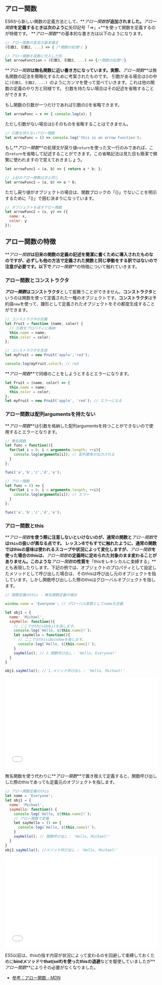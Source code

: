 ## アロー関数

ES6から新しい関数の定義方法として、**_アロー関数_**が追加されました。**_アロー関数_**を定義するときは次のように**矢印記号「=>」+**を使って関数を定義するのが特徴です。
**_アロー関数_**の基本的な書き方は以下のようになります。

```js
// アロー関数の宣言の基本構文
(引数1, 引数2, ...) => { /*関数の処理*/ }

// アロー関数を変数に代入した形
let arrowFunction = (引数1, 引数2, ...) => {/*関数の処理*/}
```

**_アロー関数_**は無名関数に近い書き方になっています。実際、**_アロー関数_**は無名関数の記法を簡略化するために考案されたものです。
引数がある場合は()の中に`(引数1, 引数2, ...) `のようにカンマを使って並べていきます。これは他の関数の定義のやり方と同様です。
引数を持たない場合はその記述を省略することができます。

もし関数の引数が一つだけであれば引数の()を省略できます。

```js
let arrowFunc = x => { console.log(x); }
```

ただし引数がない場合は()そのものを省略することはできません。

```js
// 引数を持たないアロー関数
let arrowFunc = () => console.log('this is an arrow function');
```

もし**_アロー関数_**の処理文が戻り値`return`を使った文一行のみであれば、この`return`を省略して記述することができます。この省略記法は見た目も簡潔で頻繁に使われますので覚えておきましょう。

```js
let arrowFunc1 = (a, b) => { return a * b; };

// 上記のアロー関数は次と同じ
let arrowFunc2 = (a, b) => a * b;
```

ただし戻り値がオブジェクトの場合は、関数ブロックの「{}」でないことを明示するために「()」で囲む決まりになっています。

```js
// オブジェクトを返すアロー関数
let arrowFunc2 = (x, y) => ({
  name: x,
  color: y
});
```

## アロー関数の特徴

**_アロー関数_**は旧来の関数の定義の記述を簡潔に書くために導入されたものなのですが、必ずしも他の方法で定義された関数と同じ挙動をする訳ではないので注意が必要です。以下で**_アロー関数_**の特徴について触れていきます。

### アロー関数とコンストラクタ

**_アロー関数_**は**コンストラクタ**として振舞うことができません。**コンストラクタ**というのは関数を使って定義された一種のオブジェクトです。**コンストラクタ**は予約語`new`を使って、雛形として定義されたオブジェクトをその都度生成することができます。

```js
// コンストラクタの定義
let Fruit = function (name, color) {
  // 引数をプロパティに格納
  this.name = name;
  this.color = color;
};

// コンストラクタを生成
let myFruit = new Fruit('apple','red');

console.log(myFruit.color); // red
```

**_アロー関数_**で同様のことをしようとするとエラーになります。
```js
let Fruit = (name, color) => {
  this.name = name;
  this.color = color;
};
let myFruit = new Fruit('apple', 'red'); // エラーになる
```

### アロー関数は配列argumentsを持たない

**_アロー関数_**は引数を格納した配列argumentsを持つことができないので使用するとエラーとなります。

```js
// 無名関数
let func = function(){
  for(let i = 0; i < arguments.length; ++i){
    console.log(arguments[i]); // 配列要素が出力される
  }
};

func('a','b','c','d','e');

// アロー関数
let func = () => {
  for(let i = 0; i < arguments.length; ++i){
    console.log(arguments[i]); // エラー
  }
};

func('a','b','c','d','e');
```

### アロー関数とthis

**_アロー関数_**を使う際に注意しないといけないのが、通常の関数と**_アロー関数_**では`this`の扱いが異なる点です。
レッスン8でもすでに触れたように、通常の関数ではthisの意味は使われるスコープや状況によって変化しますが、**_アロー関数_**を使った場合のthisは、**_アロー関数_**の定義時に定められた対象のまま変わることがありません。このような**_アロー関数_**の性質を**「thisをレキシカルに束縛する」**とも表現したりします。下記の例では、オブジェクトのプロパティとして設定したメソッドとして呼び出した場合は、そのthisは呼び出し元のオブジェクトを指しています。しかし関数呼び出しした際のthisはグローバルオブジェクトを指します。

```js
// 関数定義のthis - 無名関数定義の場合

window.name = 'Everyone'; // グローバル変数としてnameを定義

let obj1 = {
  name: 'Michael',
  sayHello: function(){
    // ここでのthisはobj1を指します。
    console.log(`Hello, ${this.name}!`);
    let sayHello = function(){
      // ここでのthisはwindowを指します。
      console.log(`Hello, ${this.name}!`);
    }
    sayHello(); // 2.関数呼び出し： 'Hello, Everyone!'
  }
}

obj1.sayHello(); // 1.メソッド呼び出し : 'Hello, Michael!'
```

<iframe width="100%" height="300" src="//jsfiddle.net/codegrit_hiro/j1uxaq2n/2/embedded/js,result/dark/" allowfullscreen="allowfullscreen" allowpaymentrequest frameborder="0"></iframe>

無名関数を使う代わりに**_アロー関数_**で置き換えて定義すると、関数呼び出しした際のthisであっても定義元のオブジェクトを指します。

```js
// アロー関数定義のthis
let name = 'Everyone';
let obj1 = {
  name: 'Michael',
  sayHello: function() {
    console.log(`Hello, ${this.name}!`);
    // アロー関数で定義
    let sayHello = () => {
      console.log(`Hello, ${this.name}!`);
    }
    sayHello(); // 関数呼び出し： 'Hello, Michael!'
  }
}
obj1.sayHello(); //メソッド呼び出し : 'Hello, Michael!'
```

<iframe width="100%" height="300" src="//jsfiddle.net/codegrit_hiro/wqybL9r3/embedded/js,result/dark/" allowfullscreen="allowfullscreen" allowpaymentrequest frameborder="0"></iframe>

ES5以前は、thisの指す内容が状況によって変わるのを回避して束縛しておくために**bindメソッド**や**that(self)を使ったthisの退避**などを駆使していましたが**_アロー関数_**によりその必要がなくなりました。

- [参考：アロー関数 - MDN](https://developer.mozilla.org/ja/docs/Web/JavaScript/Reference/arrow_functions)
